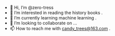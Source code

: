 - 👋 Hi, I’m @zero-tress
- 👀 I’m interested in reading the history books .
- 🌱 I’m currently learning machine learning .
- 💞️ I’m looking to collaborate on ...
- 📫 How to reach me with candy_trees@163.com .

<!---
zero-tress/zero-tress is a ✨ special ✨ repository because its `README.md` (this file) appears on your GitHub profile.
You can click the Preview link to take a look at your changes.
--->
